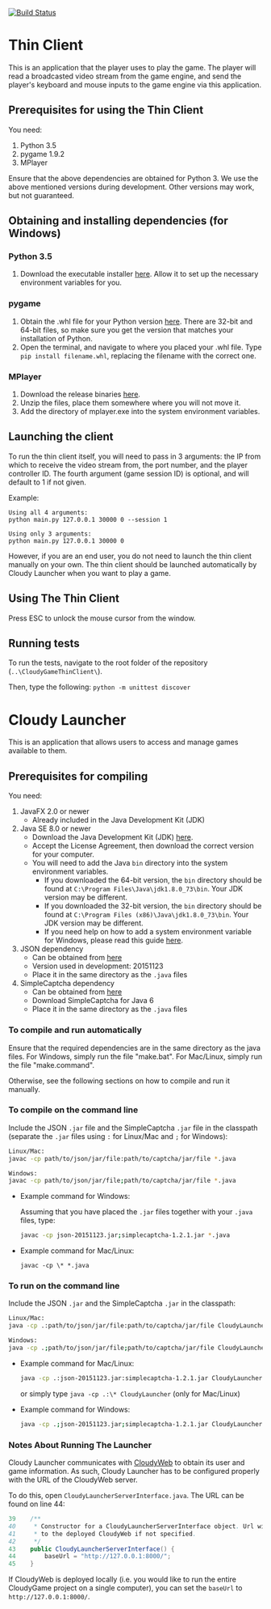 [![Build Status](https://travis-ci.org/insert-coin/CloudyGameThinClient.svg?branch=master)](https://travis-ci.org/insert-coin/CloudyGameThinClient)

# Thin Client
This is an application that the player uses to play the game. The player will read a broadcasted video stream from the game engine, and send the player's keyboard and mouse inputs to the game engine via this application.

## Prerequisites for using the Thin Client 
You need:

1. Python 3.5
2. pygame 1.9.2
3. MPlayer

Ensure that the above dependencies are obtained for Python 3. We use the above mentioned versions during development. Other versions may work, but not guaranteed.

## Obtaining and installing dependencies (for Windows)

### Python 3.5
1. Download the executable installer [here](https://www.python.org/downloads/windows/). Allow it to set up the necessary environment variables for you.

### pygame
1. Obtain the .whl file for your Python version [here](http://www.lfd.uci.edu/~gohlke/pythonlibs/#pygame). There are 32-bit and 64-bit files, so make sure you get the version that matches your installation of Python.
2. Open the terminal, and navigate to where you placed your .whl file. Type `pip install filename.whl`, replacing the filename with the correct one.

### MPlayer
1. Download the release binaries [here](http://mplayerwin.sourceforge.net/downloads.html). 
2. Unzip the files, place them somewhere where you will not move it.
3. Add the directory of mplayer.exe into the system environment variables.

## Launching the client
To run the thin client itself, you will need to pass in 3 arguments: the IP from which to receive the video stream from, the port number, and the player controller ID. The fourth argument (game session ID) is optional, and will default to 1 if not given.

Example: 
```
Using all 4 arguments:
python main.py 127.0.0.1 30000 0 --session 1

Using only 3 arguments:
python main.py 127.0.0.1 30000 0
```
However, if you are an end user, you do not need to launch the thin client manually on your own. The thin client should be launched automatically by Cloudy Launcher when you want to play a game.

## Using The Thin Client
Press ESC to unlock the mouse cursor from the window.

## Running tests
To run the tests, navigate to the root folder of the repository (`..\CloudyGameThinClient\`). 

Then, type the following:
`python -m unittest discover`

# Cloudy Launcher
This is an application that allows users to access and manage games available to them.

## Prerequisites for compiling
You need:

1. JavaFX 2.0 or newer
    - Already included in the Java Development Kit (JDK)
2. Java SE 8.0 or newer
    - Download the Java Development Kit (JDK) [here](http://www.oracle.com/technetwork/java/javase/downloads/jdk8-downloads-2133151.html).
    - Accept the License Agreement, then download the correct version for your computer.
    - You will need to add the Java `bin` directory into the system environment variables. 
        - If you downloaded the 64-bit version, the `bin` directory should be found at `C:\Program Files\Java\jdk1.8.0_73\bin`. Your JDK version may be different.
        - If you downloaded the 32-bit version, the `bin` directory should be found at `C:\Program Files (x86)\Java\jdk1.8.0_73\bin`. Your JDK version may be different.
        - If you need help on how to add a system environment variable for Windows, please read this guide [here](http://www.howtogeek.com/118594/how-to-edit-your-system-path-for-easy-command-line-access/).
3. JSON dependency
    - Can be obtained from [here](http://mvnrepository.com/artifact/org.json/json)
    - Version used in development: 20151123
    - Place it in the same directory as the `.java` files
4. SimpleCaptcha dependency
    - Can be obtained from [here](http://simplecaptcha.sourceforge.net)
    - Download SimpleCaptcha for Java 6
    - Place it in the same directory as the `.java` files

### To compile and run automatically
Ensure that the required dependencies are in the same directory as the java files. 
For Windows, simply run the file "make.bat".
For Mac/Linux, simply run the file "make.command".

Otherwise, see the following sections on how to compile and run it manually.

### To compile on the command line
Include the JSON `.jar` file and the SimpleCaptcha `.jar` file in the classpath
(separate the `.jar` files using `:` for Linux/Mac and `;` for Windows):
```bash
Linux/Mac:
javac -cp path/to/json/jar/file:path/to/captcha/jar/file *.java

Windows:
javac -cp path/to/json/jar/file;path/to/captcha/jar/file *.java
```
- Example command for Windows: 

    Assuming that you have placed the `.jar` files together with your `.java` files, type:
    ```bash
    javac -cp json-20151123.jar;simplecaptcha-1.2.1.jar *.java
    ```
- Example command for Mac/Linux:
    
    ```
    javac -cp \* *.java
    ```

### To run on the command line
Include the JSON `.jar` and the SimpleCaptcha `.jar` in the classpath:
```bash
Linux/Mac:
java -cp .:path/to/json/jar/file:path/to/captcha/jar/file CloudyLauncher

Windows:
java -cp .;path/to/json/jar/file;path/to/captcha/jar/file CloudyLauncher
```
- Example command for Mac/Linux:
    ```bash
    java -cp .:json-20151123.jar:simplecaptcha-1.2.1.jar CloudyLauncher
    ```
    or simply type `java -cp .:\* CloudyLauncher` (only for Mac/Linux)

- Example command for Windows:
    ```bash
    java -cp .;json-20151123.jar;simplecaptcha-1.2.1.jar CloudyLauncher
    ```
    
### Notes About Running The Launcher
Cloudy Launcher communicates with [CloudyWeb](https://github.com/insert-coin/cloudyweb) to obtain its user and game information. As such, Cloudy Launcher has to be configured properly with the URL of the CloudyWeb server. 

To do this, open `CloudyLauncherServerInterface.java`. The URL can be found on line 44:
```java
39    /**
40     * Constructor for a CloudyLauncherServerInterface object. Url will default
41     * to the deployed CloudyWeb if not specified.
42     */
43    public CloudyLauncherServerInterface() {
44        baseUrl = "http://127.0.0.1:8000/";
45    }
```
If CloudyWeb is deployed locally (i.e. you would like to run the entire CloudyGame project on a single computer), you can set the `baseUrl` to `http://127.0.0.1:8000/`.

